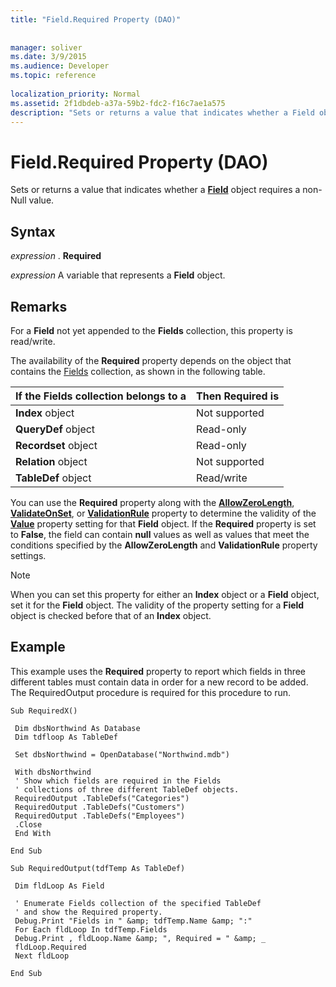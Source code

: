 ```yaml
---
title: "Field.Required Property (DAO)"
 
 
manager: soliver
ms.date: 3/9/2015
ms.audience: Developer
ms.topic: reference
  
localization_priority: Normal
ms.assetid: 2f1dbdeb-a37a-59b2-fdc2-f16c7ae1a575
description: "Sets or returns a value that indicates whether a Field object requires a non-Null value."
---
```


# Field.Required Property (DAO)

Sets or returns a value that indicates whether a **[Field](field-object-dao.md)** object requires a non-Null value. 
  
## Syntax

 *expression*  . **Required**
  
 *expression*  A variable that represents a **Field** object. 
  
## Remarks

For a **Field** not yet appended to the **Fields** collection, this property is read/write. 
  
The availability of the **Required** property depends on the object that contains the [Fields](fields-collection-dao.md) collection, as shown in the following table. 
  
|**If the Fields collection belongs to a**|**Then Required is**|
|:-----|:-----|
|**Index** object  <br/> |Not supported  <br/> |
|**QueryDef** object  <br/> |Read-only  <br/> |
|**Recordset** object  <br/> |Read-only  <br/> |
|**Relation** object  <br/> |Not supported  <br/> |
|**TableDef** object  <br/> |Read/write  <br/> |
   
You can use the **Required** property along with the **[AllowZeroLength](field-allowzerolength-property-dao.md)**, **[ValidateOnSet](field-validateonset-property-dao.md)**, or **[ValidationRule](field-validationrule-property-dao.md)** property to determine the validity of the **[Value](field-value-property-dao.md)** property setting for that **Field** object. If the **Required** property is set to **False**, the field can contain **null** values as well as values that meet the conditions specified by the **AllowZeroLength** and **ValidationRule** property settings. 
  
> [!NOTE]
> When you can set this property for either an **Index** object or a **Field** object, set it for the **Field** object. The validity of the property setting for a **Field** object is checked before that of an **Index** object. 
  
## Example

This example uses the **Required** property to report which fields in three different tables must contain data in order for a new record to be added. The RequiredOutput procedure is required for this procedure to run. 
  
```
Sub RequiredX() 
 
 Dim dbsNorthwind As Database 
 Dim tdfloop As TableDef 
 
 Set dbsNorthwind = OpenDatabase("Northwind.mdb") 
 
 With dbsNorthwind 
 ' Show which fields are required in the Fields 
 ' collections of three different TableDef objects. 
 RequiredOutput .TableDefs("Categories") 
 RequiredOutput .TableDefs("Customers") 
 RequiredOutput .TableDefs("Employees") 
 .Close 
 End With 
 
End Sub 
 
Sub RequiredOutput(tdfTemp As TableDef) 
 
 Dim fldLoop As Field 
 
 ' Enumerate Fields collection of the specified TableDef 
 ' and show the Required property. 
 Debug.Print "Fields in " &amp; tdfTemp.Name &amp; ":" 
 For Each fldLoop In tdfTemp.Fields 
 Debug.Print , fldLoop.Name &amp; ", Required = " &amp; _ 
 fldLoop.Required 
 Next fldLoop 
 
End Sub 
 
```



